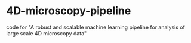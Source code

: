 # 4D-microscopy-pipeline
code for "A robust and scalable machine learning pipeline for analysis of large scale 4D microscopy data"
